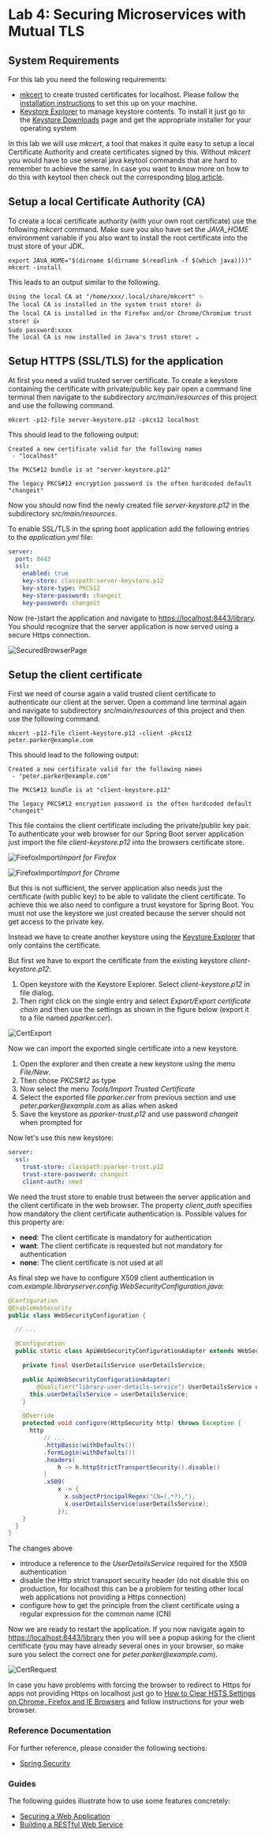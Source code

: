 # Lab 4: Securing Microservices with Mutual TLS

## System Requirements

For this lab you need the following requirements:

* [mkcert](https://mkcert.dev/) to create trusted certificates for localhost. Please follow 
  the [installation instructions](https://github.com/FiloSottile/mkcert#installation) to set this up
  on your machine.
* [Keystore Explorer](https://keystore-explorer.org/) to manage keystore contents. To install it just 
  go to the [Keystore Downloads](https://keystore-explorer.org/downloads.html) page and get the appropriate
  installer for your operating system
  
In this lab we will use _mkcert_, a tool that makes it quite easy to setup a local Certificate Authority
and create certificates signed by this.
Without _mkcert_ you would have to use several java keytool commands that are hard to remember 
to achieve the same.
In case you want to know more on how to do this with keytool then check out the corresponding
[blog article](https://www.novatec-gmbh.de/en/blog/spring-boot-applications-tls-http2).  

## Setup a local Certificate Authority (CA)

To create a local certificate authority (with your own root certificate)
use the following _mkcert_ command.
Make sure you also have set the _JAVA_HOME_ environment variable if you also want 
to install the root certificate into the trust store of your JDK. 

```shell
export JAVA_HOME="$(dirname $(dirname $(readlink -f $(which java))))"
mkcert -install
```

This leads to an output similar to the following.

```shell
Using the local CA at "/home/xxx/.local/share/mkcert" ✨
The local CA is installed in the system trust store! 👍
The local CA is installed in the Firefox and/or Chrome/Chromium trust store! 👍
Sudo password:xxxx
The local CA is now installed in Java's trust store! ☕️
```

## Setup HTTPS (SSL/TLS) for the application

At first you need a valid trusted server certificate.
To create a keystore containing the certificate with private/public key pair 
open a command line terminal then navigate to the subdirectory _src/main/resources_ of this project 
and use the following command.

```shell
mkcert -p12-file server-keystore.p12 -pkcs12 localhost
```

This should lead to the following output:

```shell
Created a new certificate valid for the following names
 - "localhost"

The PKCS#12 bundle is at "server-keystore.p12"

The legacy PKCS#12 encryption password is the often hardcoded default "changeit"
```

Now you should now find the newly created file _server-keystore.p12_ in the subdirectory _src/main/resources_.

To enable SSL/TLS in the spring boot application add the following entries to the _application.yml_ file:

```yaml
server:
  port: 8443  
  ssl:
    enabled: true
    key-store: classpath:server-keystore.p12
    key-store-type: PKCS12
    key-store-password: changeit
    key-password: changeit
```

Now (re-)start the application and navigate to [https://localhost:8443/library](https://localhost:8443/library).
You should recognize that the server application is now served using a secure Https connection.

![SecuredBrowserPage](images/secured_browser_page.png)   

## Setup the client certificate

First we need of course again a valid trusted client certificate to authenticate 
our client at the server.
Open a command line terminal again and navigate to subdirectory _src/main/resources_ of this project
and then use the following command.

```shell
mkcert -p12-file client-keystore.p12 -client -pkcs12 peter.parker@example.com
```

This should lead to the following output:

```shell
Created a new certificate valid for the following names
 - "peter.parker@example.com"

The PKCS#12 bundle is at "client-keystore.p12"

The legacy PKCS#12 encryption password is the often hardcoded default "changeit"
```

This file contains the client certificate including the private/public key pair.
To authenticate your web browser for our Spring Boot server application just import
the file _client-keystore.p12_ into the browsers certificate store.

![FirefoxImport](images/cert_import_firefox.png)*Import for Firefox*   

![FirefoxImport](images/cert_import_chrome.png)*Import for Chrome*   

But this is not sufficient, the server application also needs just the certificate (with public key)
to be able to validate the client certificate.
To achieve this we also need to configure a trust keystore for Spring Boot. 
You must not use the keystore we just created because the server should not get access to the private key.

Instead we have to create another keystore using the [Keystore Explorer](https://keystore-explorer.org/)
that only contains the certificate.

But first we have to export the certificate from the existing keystore _client-keystore.p12_:

1. Open keystore with the Keystore Explorer. Select _client-keystore.p12_ in file dialog.
2. Then right click on the single entry and select _Export/Export certificate chain_ and then use the 
   settings as shown in the figure below (export it to a file named _pparker.cer_).
   
![CertExport](images/cert_export.png)   

Now we can import the exported single certificate into a new keystore.

1. Open the explorer and then create a new keystore using the menu _File/New_. 
2. Then chose _PKCS#12_ as type
3. Now select the menu _Tools/Import Trusted Certificate_
4. Select the exported file _pparker.cer_ from previous section and use _peter.parker@example.com_ as alias when asked
5. Save the keystore as _pparker-trust.p12_ and use password _changeit_ when prompted for

Now let's use this new keystore:

```yaml
server:
  ssl:
    trust-store: classpath:pparker-trust.p12
    trust-store-password: changeit
    client-auth: need
```

We need the trust store to enable trust between the server application and the client certificate in the web browser.
The property _client_auth_ specifies how mandatory the client certificate authentication is.
Possible values for this property are:

* __need__: The client certificate is mandatory for authentication
* __want__: The client certificate is requested but not mandatory for authentication
* __none__: The client certificate is not used at all

As final step we have to configure X509 client authentication in _com.example.libraryserver.config.WebSecurityConfiguration.java_:

```java
@Configuration
@EnableWebSecurity
public class WebSecurityConfiguration {

  // ...

  @Configuration
  public static class ApiWebSecurityConfigurationAdapter extends WebSecurityConfigurerAdapter {

    private final UserDetailsService userDetailsService;

    public ApiWebSecurityConfigurationAdapter(
        @Qualifier("library-user-details-service") UserDetailsService userDetailsService) {
      this.userDetailsService = userDetailsService;
    }

    @Override
    protected void configure(HttpSecurity http) throws Exception {
      http
          // ...
          .httpBasic(withDefaults())
          .formLogin(withDefaults())
          .headers(
              h -> h.httpStrictTransportSecurity().disable()        
          )
          .x509(
              x -> {
                x.subjectPrincipalRegex("CN=(.*?),");
                x.userDetailsService(userDetailsService);
              });
    }
  }
}
```

The changes above 

* introduce a reference to the _UserDetailsService_ required for the X509 authentication
* disable the Http strict transport security header (do not disable this on production, for localhost this can be a problem for testing other
local web applications not providing a Https connection)
* configure how to get the principle from the client certificate using a regular expression for the common name (CN)

Now we are ready to restart the application.
If you now navigate again to [https://localhost:8443/library](https://localhost:8443/library) then you will see
a popup asking for the client certificate (you may have already several ones in your browser, so make sure you select 
the correct one for _peter.parker@example.com_).

![CertRequest](images/cert_identification_request.png)   

In case you have problems with forcing the browser to redirect to Https for apps not providing Https on localhost
just go to [How to Clear HSTS Settings on Chrome, Firefox and IE Browsers](https://www.ssl2buy.com/wiki/how-to-clear-hsts-settings-on-chrome-firefox-and-ie-browsers)
and follow instructions for your web browser.

### Reference Documentation
For further reference, please consider the following sections:

* [Spring Security](https://docs.spring.io/spring-boot/docs/2.3.0.RELEASE/reference/htmlsingle/#boot-features-security)

### Guides
The following guides illustrate how to use some features concretely:

* [Securing a Web Application](https://spring.io/guides/gs/securing-web/)
* [Building a RESTful Web Service](https://spring.io/guides/gs/rest-service/)


